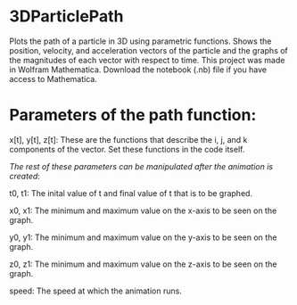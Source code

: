# 3DParticlePath
Plots the path of a particle in 3D using parametric functions. Shows the position, velocity, and acceleration vectors of the particle and the graphs of the magnitudes of each vector with respect to time.
This project was made in Wolfram Mathematica. Download the notebook (.nb) file if you have access to Mathematica.

# Parameters of the path function:
x[t], y[t], z[t]: These are the functions that describe the i, j, and k components of the vector. Set these functions in the code itself.

*The rest of these parameters can be manipulated after the animation is created*:

t0, t1: The inital value of t and final value of t that is to be graphed.

x0, x1: The minimum and maximum value on the x-axis to be seen on the graph.

y0, y1: The minimum and maximum value on the y-axis to be seen on the graph.

z0, z1: The minimum and maximum value on the z-axis to be seen on the graph.

speed: The speed at which the animation runs.

